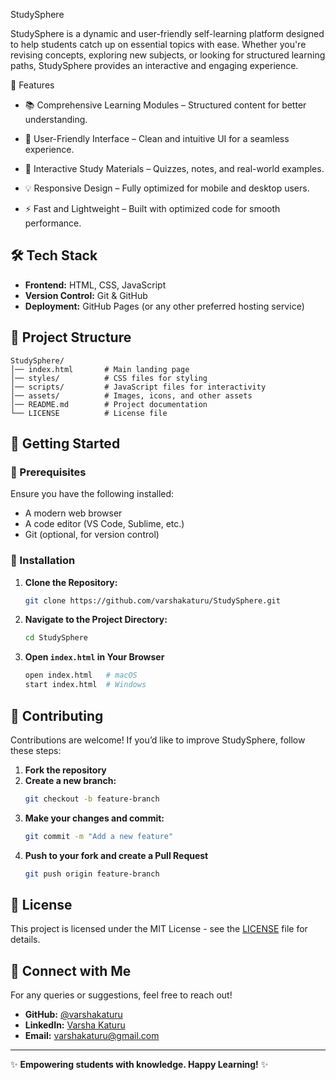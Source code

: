 StudySphere


StudySphere is a dynamic and user-friendly self-learning platform designed to help students catch up on essential topics with ease. Whether you're revising concepts, exploring new subjects, or looking for structured learning paths, StudySphere provides an interactive and engaging experience.



 🚀 Features
 
- 📚 Comprehensive Learning Modules – Structured content for better understanding.
  
- 🎨 User-Friendly Interface – Clean and intuitive UI for a seamless experience.
  
- 📖 Interactive Study Materials – Quizzes, notes, and real-world examples.
  
- 💡 Responsive Design – Fully optimized for mobile and desktop users.
  
- ⚡ Fast and Lightweight – Built with optimized code for smooth performance.


## 🛠️ Tech Stack
- **Frontend:** HTML, CSS, JavaScript
- **Version Control:** Git & GitHub
- **Deployment:** GitHub Pages (or any other preferred hosting service)

## 📂 Project Structure
```plaintext
StudySphere/
│── index.html       # Main landing page
│── styles/          # CSS files for styling
│── scripts/         # JavaScript files for interactivity
│── assets/          # Images, icons, and other assets
│── README.md        # Project documentation
└── LICENSE          # License file
```

## 🌟 Getting Started
### 🔹 Prerequisites
Ensure you have the following installed:
- A modern web browser
- A code editor (VS Code, Sublime, etc.)
- Git (optional, for version control)

### 🔹 Installation
1. **Clone the Repository:**
   ```bash
   git clone https://github.com/varshakaturu/StudySphere.git
   ```
2. **Navigate to the Project Directory:**
   ```bash
   cd StudySphere
   ```
3. **Open `index.html` in Your Browser**
   ```bash
   open index.html   # macOS
   start index.html  # Windows
   ```

## 🤝 Contributing
Contributions are welcome! If you’d like to improve StudySphere, follow these steps:
1. **Fork the repository**
2. **Create a new branch:**
   ```bash
   git checkout -b feature-branch
   ```
3. **Make your changes and commit:**
   ```bash
   git commit -m "Add a new feature"
   ```
4. **Push to your fork and create a Pull Request**
   ```bash
   git push origin feature-branch
   ```

## 📜 License
This project is licensed under the MIT License - see the [LICENSE](LICENSE) file for details.

## 🎯 Connect with Me
For any queries or suggestions, feel free to reach out!
- **GitHub:** [@varshakaturu](https://github.com/varshakaturu)
- **LinkedIn:** [Varsha Katuru](https://linkedin.com/in/varshakaturu)
- **Email:** varshakaturu@gmail.com

---

✨ **Empowering students with knowledge. Happy Learning!** ✨
